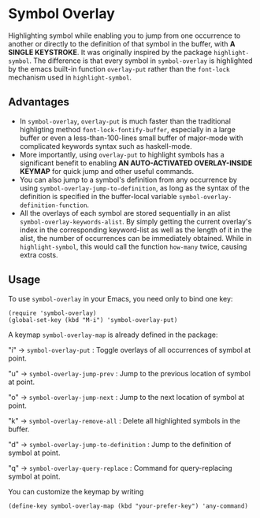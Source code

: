 # Symbol Overlay

Highlighting symbol while enabling you to jump from one occurrence to another or directly to the definition of that symbol in the buffer, with **A SINGLE KEYSTROKE**. It was originally inspired by the package `highlight-symbol`. The difference is that every symbol in `symbol-overlay` is highlighted by the emacs built-in function `overlay-put` rather than the `font-lock` mechanism used in `highlight-symbol`.

Advantages
---
- In `symbol-overlay`, `overlay-put` is much faster than the traditional highligting method `font-lock-fontify-buffer`, especially in a large buffer or even a less-than-100-lines small buffer of major-mode with complicated keywords syntax such as haskell-mode.
- More importantly, using `overlay-put` to highlight symbols has a significant benefit to enabling **AN AUTO-ACTIVATED OVERLAY-INSIDE KEYMAP** for quick jump and other useful commands.
- You can also jump to a symbol's definition from any occurrence by using `symbol-overlay-jump-to-definition`, as long as the syntax of the definition is specified in the buffer-local variable `symbol-overlay-definition-function`.
- All the overlays of each symbol are stored sequentially in an alist `symbol-overlay-keywords-alist`. By simply getting the current overlay's index in the corresponding keyword-list as well as the length of it in the alist, the number of occurrences can be immediately obtained. While in `highlight-symbol`, this would call the function `how-many` twice, causing extra costs.

Usage
---
To use `symbol-overlay` in your Emacs, you need only to bind one key:

    (require 'symbol-overlay)
    (global-set-key (kbd "M-i") 'symbol-overlay-put)

A keymap `symbol-overlay-map` is already defined in the package:

"i" -> `symbol-overlay-put` : Toggle overlays of all occurrences of symbol at point.

"u" -> `symbol-overlay-jump-prev` : Jump to the previous location of symbol at point.

"o" -> `symbol-overlay-jump-next` : Jump to the next location of symbol at point.

"k" -> `symbol-overlay-remove-all` : Delete all highlighted symbols in the buffer.

"d" -> `symbol-overlay-jump-to-definition` : Jump to the definition of symbol at point.

"q" -> `symbol-overlay-query-replace` : Command for query-replacing symbol at point.

You can customize the keymap by writing

    (define-key symbol-overlay-map (kbd "your-prefer-key") 'any-command)
